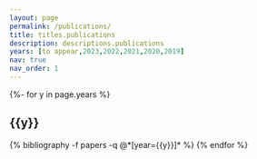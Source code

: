 ```yaml
---
layout: page
permalink: /publications/
title: titles.publications
description: descriptions.publications
years: [to appear,2023,2022,2021,2020,2019]
nav: true
nav_order: 1
---
```

<!-- _pages/publications.md -->
<div class="publications">

{%- for y in page.years %}
  <h2 class="year">{{y}}</h2>
  {% bibliography -f papers -q @*[year={{y}}]* %}
{% endfor %}

</div>
